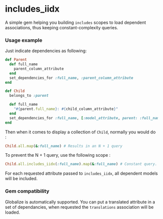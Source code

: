# includes_iidx

A simple gem helping you building `includes` scopes to load dependent associations, thus keeping constant-complexity queries.

### Usage example

Just indicate dependencies as following:

```rb
def Parent
  def full_name
    parent_column_attribute
  end
  set_dependencies_for :full_name, :parent_column_attribute
end

def Child
  belongs_to :parent

  def full_name
    "#{parent.full_name}: #{child_column_attribute}"
  end
  set_dependencies_for :full_name, [:model_attribute, parent: :full_name]
end
```

Then when it comes to display a collection of `Child`, normally you would do :

```rb
Child.all.map(&:full_name) # Results in an N + 1 query
```

To prevent the N + 1 query, use the following scope :

```rb
Child.all.includes_iidx(:full_name).map(&:full_name) # Constant query. Yay !
```
For each requested attribute passed to `includes_iidx`, all dependent models will be included.

### Gem compatibility

Globalize is automatically supported. You can put a translated attribute in a set of dependancies, when requested the `translations` association will be loaded.
